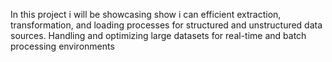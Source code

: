 In this project i will be showcasing show i can efficient extraction, transformation, and loading processes for structured and unstructured data sources.
Handling and optimizing large datasets for real-time and batch processing environments